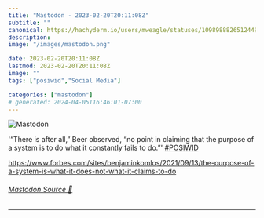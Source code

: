 ```yaml
---
title: "Mastodon - 2023-02-20T20:11:08Z"
subtitle: ""
canonical: https://hachyderm.io/users/mweagle/statuses/109898882651244963
description:
image: "/images/mastodon.png"

date: 2023-02-20T20:11:08Z
lastmod: 2023-02-20T20:11:08Z
image: ""
tags: ["posiwid","Social Media"]

categories: ["mastodon"]
# generated: 2024-04-05T16:46:01-07:00
---
```

![Mastodon](/images/mastodon.png)

<p>&#39;“There is after all,” Beer observed, “no point in claiming that the purpose of a system is to do what it constantly fails to do.”&#39; <a href="https://hachyderm.io/tags/POSIWID" class="mention hashtag" rel="tag">#<span>POSIWID</span></a></p><p><a href="https://www.forbes.com/sites/benjaminkomlos/2021/09/13/the-purpose-of-a-system-is-what-it-does-not-what-it-claims-to-do" target="_blank" rel="nofollow noopener noreferrer" translate="no"><span class="invisible">https://www.</span><span class="ellipsis">forbes.com/sites/benjaminkomlo</span><span class="invisible">s/2021/09/13/the-purpose-of-a-system-is-what-it-does-not-what-it-claims-to-do</span></a></p>


###### [Mastodon Source 🐘](https://hachyderm.io/@mweagle/109898882651244963)

___
